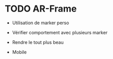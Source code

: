 # TODO AR-Frame

- Utilisation de marker perso

- Vérifier comportement avec plusieurs marker

- Rendre le tout plus beau

- Mobile
